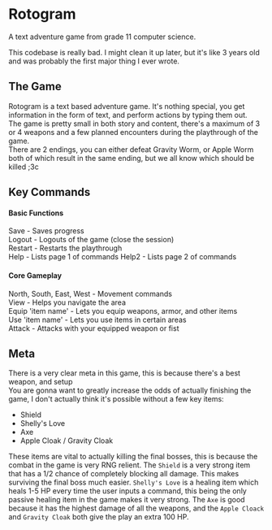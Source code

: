 # Rotogram
A text adventure game from grade 11 computer science.  

This codebase is really bad. I might clean it up later, but it's like 3 years old and was probably the first major thing I ever wrote.  

## The Game

Rotogram is a text based adventure game. It's nothing special, you get information in the form of text, and perform actions by typing them out.  
The game is pretty small in both story and content, there's a maximum of 3 or 4 weapons and a few planned encounters during the playthrough of the game.  
There are 2 endings, you can either defeat Gravity Worm, or Apple Worm both of which result in the same ending, but we all know which should be killed ;3c  


## Key Commands

#### Basic Functions
Save    - Saves progress  
Logout  - Logouts of the game (close the session)  
Restart - Restarts the playthrough  
Help    - Lists page 1 of commands 
Help2   - Lists page 2 of commands 

#### Core Gameplay 
North, South, East, West - Movement commands  
View                     - Helps you navigate the area  
Equip 'item name'        - Lets you equip weapons, armor, and other items  
Use 'item name'          - Lets you use items in certain areas  
Attack                   - Attacks with your equipped weapon or fist  



## Meta

There is a very clear meta in this game, this is because there's a best weapon, and setup  
You are gonna want to greatly increase the odds of actually finishing the game, I don't actually think it's possible without a few key items:

- Shield 
- Shelly's Love
- Axe 
- Apple Cloak / Gravity Cloak

These items are vital to actually killing the final bosses, this is because the combat in the game is very RNG relient.
The `Shield` is a very strong item that has a 1/2 chance of completely blocking all damage. This makes surviving the final boss much easier.
`Shelly's Love` is a healing item which heals 1-5 HP every time the user inputs a command, this being the only passive healing item in the game makes it very strong.
The `Axe` is good because it has the highest damage of all the weapons, and the `Apple Cloack` and `Gravity Cloak` both give the play an extra 100 HP.
